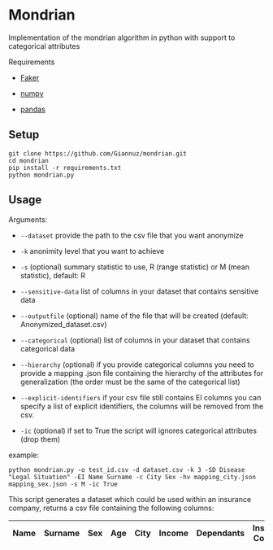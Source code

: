 # Mondrian

Implementation of the mondrian algorithm in python with support to categorical attributes

Requirements

- [Faker](https://pypi.org/project/Faker/)

- [numpy](https://pypi.org/project/numpy/)

- [pandas](https://pypi.org/project/pandas/)

## Setup

```shell
git clone https://github.com/Giannuz/mondrian.git
cd mondrian
pip install -r requirements.txt
python mondrian.py
```

## Usage

Arguments:

- `--dataset` provide the path to the csv file that you want anonymize

- `-k` anonimity level that you want to achieve

- `-s` (optional) summary statistic to use, R (range statistic) or M (mean statistic), default: R

- `--sensitive-data` list of columns in your dataset that contains sensitive data

- `--outputfile` (optional) name of the file that will be created (default: Anonymized_dataset.csv)

- `--categorical` (optional) list of columns in your dataset that contains categorical data

- `--hierarchy` (optional) if you provide categorical columns you need to provide a mapping .json file containing the hierarchy of the attributes for generalization (the order must be the same of the categorical list)

- `--explicit-identifiers` if your csv file still contains EI columns you can specify a list of explicit identifiers, the columns will be removed from the csv.

- `-ic` (optional) if set to True the script will ignores categorical attributes (drop them)

example:

```shell
python mondrian.py -o test_id.csv -d dataset.csv -k 3 -SD Disease "Legal Situation" -EI Name Surname -c City Sex -hv mapping_city.json mapping_sex.json -s M -ic True
```

This script generates a dataset which could be used within an insurance company, returns a csv file containing the following columns:

| Name | Surname | Sex | Age | City | Income | Dependants | Insurance Coverage | Legal Situation | Disease |
| ---- | ------- | --- | --- | ---- | ------ | ---------- | ------------------ | --------------- | ------- |
